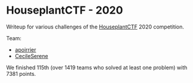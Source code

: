# HouseplantCTF - 2020

Writeup for various challenges of the [HouseplantCTF](https://riceteacatpanda.wtf/) 2020 competition.

Team: 
- [apoirrier](https://github.com/apoirrier)
- [CecileSerene](https://github.com/CecileSerene)

We finished 115th (over 1419 teams who solved at least one problem) with 7381 points.